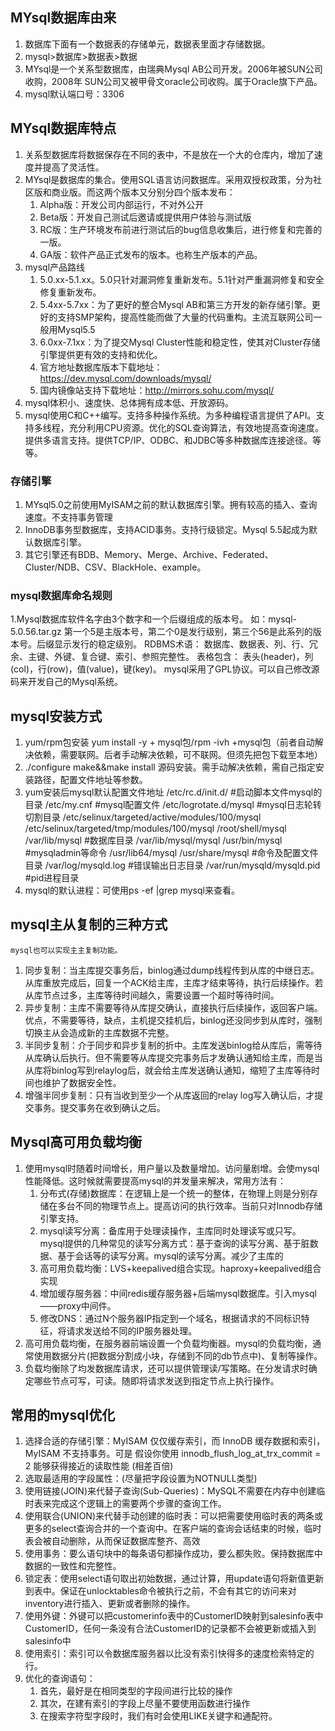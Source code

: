 ## MYsql数据库由来
1. 数据库下面有一个数据表的存储单元，数据表里面才存储数据。
2. mysql>数据库>数据表>数据
3. MYsql是一个关系型数据库，由瑞典Mysql AB公司开发。2006年被SUN公司收购，2008年 SUN公司又被甲骨文oracle公司收购。属于Oracle旗下产品。
4. mysql默认端口号：3306
## MYsql数据库特点
1. 关系型数据库将数据保存在不同的表中，不是放在一个大的仓库内，增加了速度并提高了灵活性。
2. MYsql是数据库的集合。使用SQL语言访问数据库。采用双授权政策，分为社区版和商业版。而这两个版本又分别分四个版本发布：
   1. Alpha版：开发公司内部运行，不对外公开
   2. Beta版：开发自己测试后邀请或提供用户体验与测试版
   3. RC版：生产环境发布前进行测试后的bug信息收集后，进行修复和完善的一版。
   4. GA版：软件产品正式发布的版本。也称生产版本的产品。
3. mysql产品路线
   1. 5.0.xx-5.1.xx。5.0只针对漏洞修复重新发布。5.1针对严重漏洞修复和安全修复重新发布。
   2. 5.4xx-5.7xx：为了更好的整合Mysql AB和第三方开发的新存储引擎。更好的支持SMP架构，提高性能而做了大量的代码重构。主流互联网公司一般用Mysql5.5
   3. 6.0xx-7.1xx：为了提交Mysql Cluster性能和稳定性，使其对Cluster存储引擎提供更有效的支持和优化。
   4. 官方地址数据库版本下载地址：https://dev.mysql.com/downloads/mysql/
   5. 国内镜像站支持下载地址：http://mirrors.sohu.com/mysql/
4. mysql体积小、速度快、总体拥有成本低、开放源码。
5. mysql使用C和C++编写。支持多种操作系统。为多种编程语言提供了API。支持多线程，充分利用CPU资源。优化的SQL查询算法，有效地提高查询速度。提供多语言支持。提供TCP/IP、ODBC、和JDBC等多种数据库连接途径。等等。
### 存储引擎
1. MYsql5.0之前使用MyISAM之前的默认数据库引擎。拥有较高的插入、查询速度。不支持事务管理
2. InnoDB事务型数据库，支持ACID事务。支持行级锁定。Mysql 5.5起成为默认数据库引擎。
3. 其它引擎还有BDB、Memory、Merge、Archive、Federated、Cluster/NDB、CSV、BlackHole、example。
### mysql数据库命名规则
1.Mysql数据库软件名字由3个数字和一个后缀组成的版本号。
如：mysql-5.0.56.tar.gz 第一个5是主版本号，第二个0是发行级别，第三个56是此系列的版本号。后缀显示发行的稳定级别。
RDBMS术语：
数据库、数据表、列、行、冗余、主键、外键、复合键、索引、参照完整性。
表格包含： 表头(header)，列(col)，行(row)，值(value)，键(key)。
mysql采用了GPL协议。可以自己修改源码来开发自己的Mysql系统。
## mysql安装方式
1. yum/rpm包安装 yum install -y + mysql包/rpm -ivh +mysql包（前者自动解决依赖，需要联网。后者手动解决依赖，可不联网。但须先把包下载至本地）
2. ./configure make&&make install 源码安装。需手动解决依赖，需自己指定安装路径，配置文件地址等参数。
3. yum安装后mysql默认配置文件地址
/etc/rc.d/init.d/                               #启动脚本文件mysql的目录
/etc/my.cnf                                     #mysql配置文件
/etc/logrotate.d/mysql                          #mysql日志轮转切割目录
/etc/selinux/targeted/active/modules/100/mysql  
/etc/selinux/targeted/tmp/modules/100/mysql
/root/shell/mysql
/var/lib/mysql                                  #数据库目录
/var/lib/mysql/mysql
/usr/bin/mysql                                  #mysqladmin等命令
/usr/lib64/mysql
/usr/share/mysql                                #命令及配置文件目录
/var/log/mysqld.log                             #错误输出日志目录
/var/run/mysqld/mysqld.pid                      #pid进程目录
4. mysql的默认进程：可使用ps -ef |grep mysql来查看。
## mysql主从复制的三种方式
    mysql也可以实现主主复制功能。
1. 同步复制：当主库提交事务后，binlog通过dump线程传到从库的中继日志。从库重放完成后，回复一个ACK给主库，主库才结束等待，执行后续操作。若从库节点过多，主库等待时间越久，需要设置一个超时等待时间。
2. 异步复制：主库不需要等待从库提交确认，直接执行后续操作，返回客户端。优点，不需要等待，缺点，主机提交挂机后，binlog还没同步到从库时，强制切换主从会造成新的主库数据不完整。
3. 半同步复制：介于同步和异步复制的折中。主库发送binlog给从库后，需等待从库确认后执行。但不需要等从库提交完事务后才发确认通知给主库，而是当从库将binlog写到relaylog后，就会给主库发送确认通知，缩短了主库等待时间也维护了数据安全性。
4. 增强半同步复制：只有当收到至少一个从库返回的relay log写入确认后，才提交事务。提交事务在收到确认之后。
## Mysql高可用负载均衡
1. 使用mysql时随着时间增长，用户量以及数量增加。访问量剧增。会使mysql性能降低。这时候就需要提高mysql的并发量来解决，常用方法有：
   1. 分布式(存储)数据库：在逻辑上是一个统一的整体，在物理上则是分别存储在多台不同的物理节点上。提高访问的执行效率。当前只对Innodb存储引擎支持。
   2. mysql读写分离：备库用于处理读操作，主库同时处理读写或只写。mysql提供的几种常见的读写分离方式：基于查询的读写分离、基于脏数据、基于会话等的读写分离。mysql的读写分离。减少了主库的
   3. 高可用负载均衡：LVS+keepalived组合实现。haproxy+keepalived组合实现
   4. 增加缓存服务器：中间redis缓存服务器+后端mysql数据库。引入mysql——proxy中间件。
   5. 修改DNS：通过N个服务器IP指定到一个域名，根据请求的不同标识特征，将请求发送给不同的IP服务器处理。
2. 高可用负载均衡，在服务器前端设置一个负载均衡器。mysql的负载均衡，通常使用数据分片(把数据分割成小块，存储到不同的db节点中)、复制等操作。
3. 负载均衡除了均发数据库请求，还可以提供管理读/写策略。在分发请求时确定哪些节点可写，可读。随即将请求发送到指定节点上执行操作。
## 常用的mysql优化
1. 选择合适的存储引擎：MyISAM 仅仅缓存索引，而 InnoDB 缓存数据和索引，MyISAM 不支持事务。可是 假设你使用 innodb_flush_log_at_trx_commit = 2 能够获得接近的读取性能 (相差百倍) 
2. 选取最适用的字段属性：(尽量把字段设置为NOTNULL类型)
3. 使用链接(JOIN)来代替子查询(Sub-Queries)：MySQL不需要在内存中创建临时表来完成这个逻辑上的需要两个步骤的查询工作。
4. 使用联合(UNION)来代替手动创建的临时表：可以把需要使用临时表的两条或更多的select查询合并的一个查询中。在客户端的查询会话结束的时候，临时表会被自动删除，从而保证数据库整齐、高效
5. 使用事务：要么语句块中的每条语句都操作成功，要么都失败。保持数据库中数据的一致性和完整性。
6. 锁定表：使用select语句取出初始数据，通过计算，用update语句将新值更新到表中。保证在unlocktables命令被执行之前，不会有其它的访问来对inventory进行插入、更新或者删除的操作。
7. 使用外键：外键可以把customerinfo表中的CustomerID映射到salesinfo表中CustomerID，任何一条没有合法CustomerID的记录都不会被更新或插入到salesinfo中
8. 使用索引：索引可以令数据库服务器以比没有索引快得多的速度检索特定的行。
9. 优化的查询语句：
   1.  首先，最好是在相同类型的字段间进行比较的操作
   2.  其次，在建有索引的字段上尽量不要使用函数进行操作
   3.  在搜索字符型字段时，我们有时会使用LIKE关键字和通配符。



